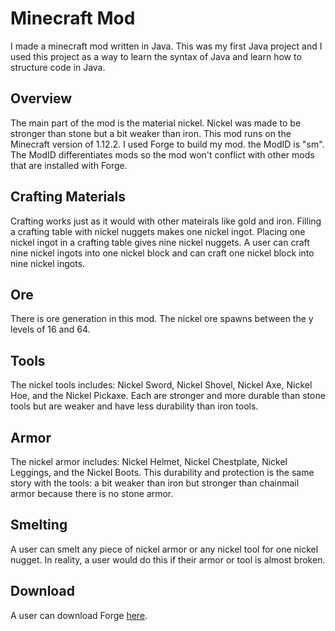 # Minecraft Mod

I made a minecraft mod written in Java. This was my first Java project and I used this project as a way to learn the syntax of Java and learn how to structure code in Java. 

## Overview
The main part of the mod is the material nickel. Nickel was made to be stronger than stone but a bit weaker than iron. This mod runs on the Minecraft version of 1.12.2. I used Forge to build my mod. the ModID is "sm". The ModID differentiates mods so the mod won't conflict with other mods that are installed with Forge.

## Crafting Materials
Crafting works just as it would with other mateirals like gold and iron. Filling a crafting table with nickel nuggets makes one nickel ingot. Placing one nickel ingot in a crafting table gives nine nickel nuggets. A user can craft nine nickel ingots into one nickel block and can craft one nickel block into nine nickel ingots.

## Ore
There is ore generation in this mod. The nickel ore spawns between the y levels of 16 and 64.

## Tools
The nickel tools includes: Nickel Sword, Nickel Shovel, Nickel Axe, Nickel Hoe, and the Nickel Pickaxe. Each are stronger and more durable than stone tools but are weaker and have less durability than iron tools.

## Armor
The nickel armor includes: Nickel Helmet, Nickel Chestplate, Nickel Leggings, and the Nickel Boots. This durability and protection is the same story with the tools: a bit weaker than iron but stronger than chainmail armor because there is no stone armor.

## Smelting
A user can smelt any piece of nickel armor or any nickel tool for one nickel nugget. In reality, a user would do this if their armor or tool is almost broken.

## Download
A user can download Forge [here](http://files.minecraftforge.net/).

